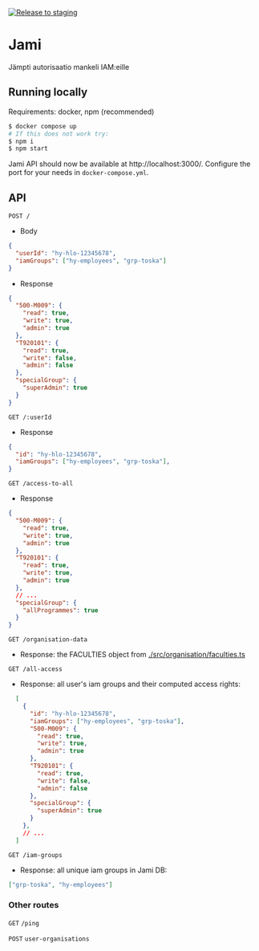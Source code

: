 [![Release to staging](https://github.com/UniversityOfHelsinkiCS/jami/actions/workflows/staging.yml/badge.svg)](https://github.com/UniversityOfHelsinkiCS/jami/actions/workflows/staging.yml)

# Jami

Jämpti autorisaatio mankeli IAM:eille

## Running locally

Requirements: docker, npm (recommended)

```sh
$ docker compose up
# If this does not work try:
$ npm i
$ npm start
```

Jami API should now be available at http://localhost:3000/. Configure the port for your needs in `docker-compose.yml`.


## API

`POST /`

- Body

```json
{
  "userId": "hy-hlo-12345678",
  "iamGroups": ["hy-employees", "grp-toska"]
}
```

- Response

```json
{
  "500-M009": {
    "read": true,
    "write": true,
    "admin": true
  },
  "T920101": {
    "read": true,
    "write": false,
    "admin": false
  },
  "specialGroup": {
    "superAdmin": true
  }
}
```

`GET /:userId`

- Response

```json
{
  "id": "hy-hlo-12345678",
  "iamGroups": ["hy-employees", "grp-toska"],
}
```

`GET /access-to-all`

- Response

```json
{
  "500-M009": {
    "read": true,
    "write": true,
    "admin": true
  },
  "T920101": {
    "read": true,
    "write": true,
    "admin": true
  },
  // ...
  "specialGroup": {
    "allProgrammes": true
  }
}
```

`GET /organisation-data`

- Response: the FACULTIES object from [./src/organisation/faculties.ts](./src/organisation/faculties.ts)

`GET /all-access`

- Response: all user's iam groups and their computed access rights:

```json
  [
    {
      "id": "hy-hlo-12345678",
      "iamGroups": ["hy-employees", "grp-toska"],
      "500-M009": {
        "read": true,
        "write": true,
        "admin": true
      },
      "T920101": {
        "read": true,
        "write": false,
        "admin": false
      },
      "specialGroup": {
        "superAdmin": true
      }
    },
    // ...
  ]
```

`GET /iam-groups`

- Response: all unique iam groups in Jami DB:

```json
["grp-toska", "hy-employees"]
```

### Other routes

`GET` `/ping`

`POST` `user-organisations`
